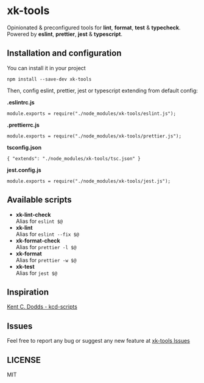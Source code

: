 # xk-tools

Opinionated & preconfigured tools for **lint**, **format**, **test** & **typecheck**. \
Powered by **eslint**, **prettier**, **jest** & **typescript**.

## Installation and configuration

You can install it in your project

```
npm install --save-dev xk-tools
```

Then, config eslint, prettier, jest or typescript extending from default config:

**.eslintrc.js**
```
module.exports = require("./node_modules/xk-tools/eslint.js");
```

**.prettierrc.js**
```
module.exports = require("./node_modules/xk-tools/prettier.js");
```

**tsconfig.json**
```
{ "extends": "./node_modules/xk-tools/tsc.json" }
```

**jest.config.js**
```
module.exports = require("./node_modules/xk-tools/jest.js");
```

## Available scripts

- **xk-lint-check** \
    Alias for ```eslint $@```
- **xk-lint** \
    Alias for ```eslint --fix $@```
- **xk-format-check** \
    Alias for ```prettier -l $@```
- **xk-format** \
    Alias for ```prettier -w $@```
- **xk-test** \
    Alias for ```jest $@```

## Inspiration

[Kent C. Dodds - kcd-scripts](https://github.com/kentcdodds/kcd-scripts)

## Issues

Feel free to report any bug or suggest any new feature at [xk-tools Issues](https://github.com/xavikortes/xk-tools/issues)

## LICENSE

MIT
